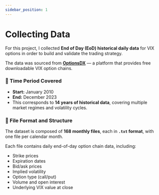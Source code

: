 ```yaml
---
sidebar_position: 1
---
```


# Collecting Data

For this project, I collected **End of Day (EoD) historical daily data** for VIX options in order to build and validate the trading strategy.

The data was sourced from **[OptionsDX](https://www.optionsdx.com/product/vix-option-chains/)** — a platform that provides free downloadable VIX option chains.

### 📅 Time Period Covered

- **Start:** January 2010  
- **End:** December 2023  
- This corresponds to **14 years of historical data**, covering multiple market regimes and volatility cycles.

### 📁 File Format and Structure

The dataset is composed of **168 monthly files**, each in **`.txt` format**, with one file per calendar month.

Each file contains daily end-of-day option chain data, including:

- Strike prices  
- Expiration dates  
- Bid/ask prices  
- Implied volatility  
- Option type (call/put)  
- Volume and open interest  
- Underlying VIX value at close

